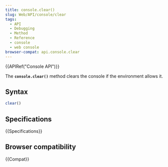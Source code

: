 ```yaml
---
title: console.clear()
slug: Web/API/console/clear
tags:
  - API
  - Debugging
  - Method
  - Reference
  - console
  - web console
browser-compat: api.console.clear
---
```

{{APIRef("Console API")}}

The **`console.clear()`** method clears the console if the
environment allows it.

## Syntax

```js
clear()
```

## Specifications

{{Specifications}}

## Browser compatibility

{{Compat}}

